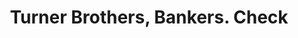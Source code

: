 ---
doi: 10.7916/D8281KPS
date_other: '1870'
date_other_textual: 1870-1879
form: printed ephemera
genre:
- Checks (bank checks)
name:
- Turner Brothers, Bankers
object_in_context_url: https://biggert.cul.columbia.edu/items/view/ave_biggert_01136
subject_hierarchical_geographic:
- New York, New York, United States
subject_name:
- Turner Brothers, Bankers
title: Turner Brothers, Bankers. Check
sort_title: Turner Brothers, Bankers. Check
call_number: ave_biggert_01136
coordinates:
- 40.71277777777778,-74.00583333333333
pid: ave_biggert_01136
identifiers: ave_biggert_01136
thumbnail: https://derivativo-3.library.columbia.edu/iiif/2/ldpd:344791/full/!256,256/0/native.jpg
permalink: "/items/ave_biggert_01136/"
layout: iiif-image-page
---